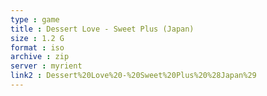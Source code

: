 ```yaml
---
type : game
title : Dessert Love - Sweet Plus (Japan)
size : 1.2 G
format : iso
archive : zip
server : myrient
link2 : Dessert%20Love%20-%20Sweet%20Plus%20%28Japan%29
---
```

